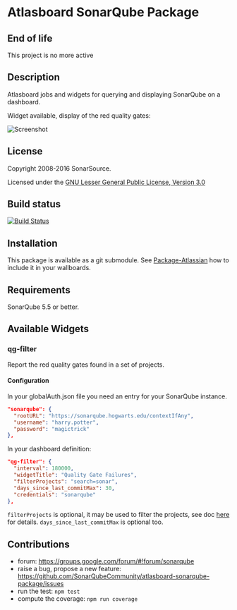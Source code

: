 

Atlasboard SonarQube Package
============================

## End of life

This project is no more active

## Description

Atlasboard jobs and widgets for querying and displaying SonarQube on a dashboard.

Widget available, display of the red quality gates:

![Screenshot](screenshot.jpg)


## License

Copyright 2008-2016 SonarSource.

Licensed under the [GNU Lesser General Public License, Version 3.0](http://www.gnu.org/licenses/lgpl.txt)

## Build status

[![Build Status](https://travis-ci.org/SonarQubeCommunity/atlasboard-sonarqube-package.svg?branch=master)](https://travis-ci.org/SonarQubeCommunity/atlasboard-sonarqube-package)

## Installation

This package is available as a git submodule.
See [Package-Atlassian](https://bitbucket.org/atlassian/atlasboard/wiki/Package-Atlassian) how to include it in your wallboards.

## Requirements

SonarQube 5.5 or better.

## Available Widgets

### qg-filter

Report the red quality gates found in a set of projects.

#### Configuration
In your globalAuth.json file you need an entry for your SonarQube instance.
```JSON
"sonarqube": {
  "rootURL": "https://sonarqube.hogwarts.edu/contextIfAny",
  "username": "harry.potter",
  "password": "magictrick"
},
```

In your dashboard definition:
```JSON
"qg-filter": {
  "interval": 180000,
  "widgetTitle": "Quality Gate Failures",
  "filterProjects": "search=sonar",
  "days_since_last_commitMax": 30,
  "credentials": "sonarqube"
},
```

`filterProjects` is optional, it may be used to filter the projects, see doc [here](https://sonarqube.com/web_api/api/projects/index) for details.
`days_since_last_commitMax` is optional too.

## Contributions

* forum: https://groups.google.com/forum/#!forum/sonarqube
* raise a bug, propose a new feature: https://github.com/SonarQubeCommunity/atlasboard-sonarqube-package/issues
* run the test: `npm test`
* compute the coverage: `npm run coverage`
